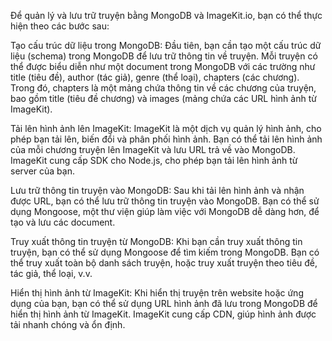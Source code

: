 Để quản lý và lưu trữ truyện bằng MongoDB và ImageKit.io, bạn có thể thực hiện theo các bước sau:

Tạo cấu trúc dữ liệu trong MongoDB: Đầu tiên, bạn cần tạo một cấu trúc dữ liệu (schema) trong MongoDB để lưu trữ thông tin về truyện. Mỗi truyện có thể được biểu diễn như một document trong MongoDB với các trường như title (tiêu đề), author (tác giả), genre (thể loại), chapters (các chương). Trong đó, chapters là một mảng chứa thông tin về các chương của truyện, bao gồm title (tiêu đề chương) và images (mảng chứa các URL hình ảnh từ ImageKit).

Tải lên hình ảnh lên ImageKit: ImageKit là một dịch vụ quản lý hình ảnh, cho phép bạn tải lên, biến đổi và phân phối hình ảnh. Bạn có thể tải lên hình ảnh của mỗi chương truyện lên ImageKit và lưu URL trả về vào MongoDB. ImageKit cung cấp SDK cho Node.js, cho phép bạn tải lên hình ảnh từ server của bạn.

Lưu trữ thông tin truyện vào MongoDB: Sau khi tải lên hình ảnh và nhận được URL, bạn có thể lưu trữ thông tin truyện vào MongoDB. Bạn có thể sử dụng Mongoose, một thư viện giúp làm việc với MongoDB dễ dàng hơn, để tạo và lưu các document.

Truy xuất thông tin truyện từ MongoDB: Khi bạn cần truy xuất thông tin truyện, bạn có thể sử dụng Mongoose để tìm kiếm trong MongoDB. Bạn có thể truy xuất toàn bộ danh sách truyện, hoặc truy xuất truyện theo tiêu đề, tác giả, thể loại, v.v.

Hiển thị hình ảnh từ ImageKit: Khi hiển thị truyện trên website hoặc ứng dụng của bạn, bạn có thể sử dụng URL hình ảnh đã lưu trong MongoDB để hiển thị hình ảnh từ ImageKit. ImageKit cung cấp CDN, giúp hình ảnh được tải nhanh chóng và ổn định.